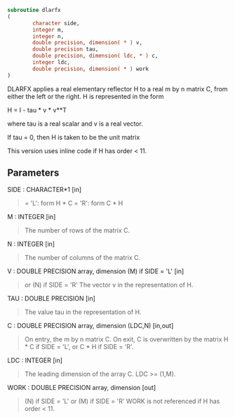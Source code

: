 ```fortran
subroutine dlarfx
(
        character side,
        integer m,
        integer n,
        double precision, dimension( * ) v,
        double precision tau,
        double precision, dimension( ldc, * ) c,
        integer ldc,
        double precision, dimension( * ) work
)
```

DLARFX applies a real elementary reflector H to a real m by n
matrix C, from either the left or the right. H is represented in the
form

H = I - tau * v * v**T

where tau is a real scalar and v is a real vector.

If tau = 0, then H is taken to be the unit matrix

This version uses inline code if H has order < 11.

## Parameters
SIDE : CHARACTER*1 [in]
> = 'L': form  H * C
> = 'R': form  C * H

M : INTEGER [in]
> The number of rows of the matrix C.

N : INTEGER [in]
> The number of columns of the matrix C.

V : DOUBLE PRECISION array, dimension (M) if SIDE = 'L' [in]
> or (N) if SIDE = 'R'
> The vector v in the representation of H.

TAU : DOUBLE PRECISION [in]
> The value tau in the representation of H.

C : DOUBLE PRECISION array, dimension (LDC,N) [in,out]
> On entry, the m by n matrix C.
> On exit, C is overwritten by the matrix H * C if SIDE = 'L',
> or C * H if SIDE = 'R'.

LDC : INTEGER [in]
> The leading dimension of the array C. LDC >= (1,M).

WORK : DOUBLE PRECISION array, dimension [out]
> (N) if SIDE = 'L'
> or (M) if SIDE = 'R'
> WORK is not referenced if H has order < 11.
